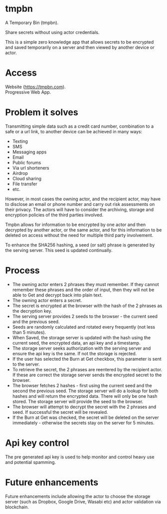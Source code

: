 # tmpbn
A Temporary Bin (tmpbn).  

Share secrets without using actor credentials.

This is a simple zero knowledge app that allows secrets to be encrypted and saved temporarily on a server and then viewed by another device or actor.  

Access
======
Website (https://tmpbn.com).  
Progressive Web App.  


Problem it solves
=================
Transmitting simple data such as a credit card number, combination to a safe or a url link, to another device can be achieved in many ways:

- Texting
- SMS
- Messaging apps
- Email
- Public forums
- Via url shorteners
- Airdrop
- Cloud sharing
- File transfer
- etc.

However, in most cases the owning actor, and the recipient actor, may have to disclose an email or phone number and carry out risk assessments on their privacy. The actors will have to consider the archiving, storage and encryption policies of the third parties involved.

Tmpbn allows for information to be encrypted by one actor and then decrypted by another actor, or the same actor, and for this information to be deleted on access without the need for multiple third party involvement.

To enhance the SHA256 hashing, a seed (or salt) phrase is generated by the serving server. This seed is updated continually.

Process
=======
- The owning actor enters 2 phrases they must remember. If they cannot remember these phrases and the order of input, then they will not be able to Get and decrypt back into plain text.  
- The owning actor enters a secret.  
- The secret is encrypted at the browser with the hash of the 2 phrases as the decryption key.  
- The serving server provides 2 seeds to the browser - the current seed and the previous seed.
- Seeds are randomly calculated and rotated every frequently (not less than 5 minutes).  
- When Saved, the storage server is updated with the hash using the current seed, the encrypted data, an api key and a timestamp.
- The storage server seeks authorization with the serving server and ensure the api key is the same. If not the storage is rejected.
- If the user has selected the Burn at Get checkbox, this parameter is sent to the server.  
- To retrieve the secret, the 2 phrases are reentered by the recipient actor. If these are correct the storage server sends the encrypted secret to the browser.  
- The browser fetches 2 hashes - first using the current seed and the second the previous seed. The storage server will do a lookup for both hashes and will return the encrypted data.  There will only be one hash stored. The storage server will provide the seed to the browser.
- The browser will attempt to decrypt the secret with the 2 phrases and seed. If successful the secret will be revealed.  
- If the Burn at Get was checked, the secret will be deleted on the server immediately - otherwise the secrets stay on the server for 5 minutes.


Api key control
===============
The pre generated api key is used to help monitor and control heavy use and potential spamming.  

Future enhancements
===================
Future enhancements include allowing the actor to choose the storage server (such as Dropbox, Google Drive, Wasabi etc) and actor validation via blockchain.
